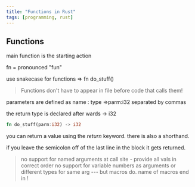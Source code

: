 ```yaml
---
title: "Functions in Rust"
tags: [programming, rust]
---
```



## Functions

main function is the starting action

fn = pronounced "fun"

use snakecase for functions => fn do_stuff()

> Functions don't have to appear in file before code that calls them!

parameters are defined as
name : type =>parm:i32
separated by commas

the return type is declared after wards
-> i32

```rust
fn do_stuff(parm:i32) -> i32
```

you can return a value using the *return* keyword.
there is also a shorthand.

if you leave the semicolon off of the last line in the block it gets returned.

>no support for named arguments at call site - provide all vals in correct order
>no support for variable numbers as arguments or different types for same arg --- but macros do. 
>name of macros end in !